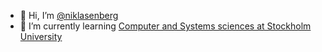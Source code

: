 - 👋 Hi, I’m [@niklasenberg](https://www.linkedin.com/in/niklas-enberg-121127170)
- 🌱 I’m currently learning [Computer and Systems sciences at Stockholm University](https://www.su.se/english/search-courses-and-programmes/sysdk-1.411896)

<!---
niklasenberg/niklasenberg is a ✨ special ✨ repository because its `README.md` (this file) appears on your GitHub profile.
You can click the Preview link to take a look at your changes.
--->
